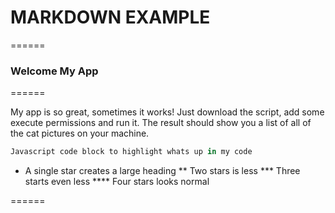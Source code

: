 # MARKDOWN EXAMPLE

======

### Welcome My App

======

My app is so great, sometimes it works! Just download the script, add some execute permissions and run it. The result should show you a list of all of the cat pictures on your machine.

```javascript
Javascript code block to highlight whats up in my code
```

* A single star creates a large heading
** Two stars is less
*** Three starts even less
**** Four stars looks normal

======